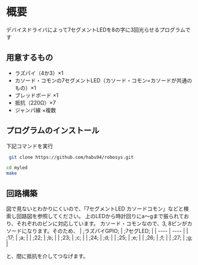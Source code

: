 # 概要
デバイスドライバによって7セグメントLEDを8の字に3回光らせるプログラムです

## 用意するもの
- ラズパイ（4か3）×1
- カソード・コモンの7セグメントLED（カソード・コモン=カソードが共通のもの）×1
- ブレッドボード ×1
- 抵抗（220Ω）×7
- ジャンパ線 ×複数

## プログラムのインストール
下記コマンドを実行
 ```bash
  git clone https://github.com/habu94/robosys.git
 ```
  ```bash
  cd myled
  make
  ```
## 回路構築
図で見ないとわかりにくいので、「7セグメントLED カソードコモン」などと検索し回路図を参照してください。
上のLEDから時計回りにa～gまで振られており、それぞれのピンに対応しています。
カソード・コモンなので、3, 8ピンがカソードになります。そのため、
|  ;ラズパイGPIO; |  ;7セグLED;  |
| ---- | ---- |
|  ;17;  |  ;a;  |
|  ;22;  |  ;b;  |
|  ;23;  |  ;c;  |
|  ;24;  |  ;d;  |
|  ;25;  |  ;e;  |
|  ;26;  |  ;f;  |
|  ;27;  |  ;g;  |

と、間に抵抗を介してつなげます。
